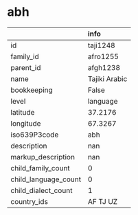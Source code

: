 # abh
|                      | info          |
|:---------------------|:--------------|
| id                   | taji1248      |
| family_id            | afro1255      |
| parent_id            | afgh1238      |
| name                 | Tajiki Arabic |
| bookkeeping          | False         |
| level                | language      |
| latitude             | 37.2176       |
| longitude            | 67.3267       |
| iso639P3code         | abh           |
| description          | nan           |
| markup_description   | nan           |
| child_family_count   | 0             |
| child_language_count | 0             |
| child_dialect_count  | 1             |
| country_ids          | AF TJ UZ      |